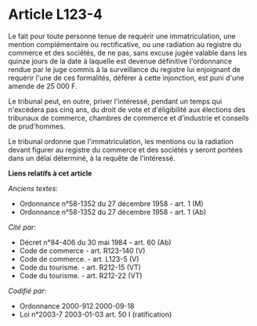 # Article L123-4

Le fait pour toute personne tenue de requérir une immatriculation, une mention complémentaire ou rectificative, ou une
radiation au registre du commerce et des sociétés, de ne pas, sans excuse jugée valable dans les quinze jours de la date à
laquelle est devenue définitive l'ordonnance rendue par le juge commis à la surveillance du registre lui enjoignant de
requérir l'une de ces formalités, déférer à cette injonction, est puni d'une amende de 25 000 F.

Le tribunal peut, en outre, priver l'intéressé, pendant un temps qui n'excédera pas cinq ans, du droit de vote et
d'éligibilité aux élections des tribunaux de commerce, chambres de commerce et d'industrie et conseils de prud'hommes.

Le tribunal ordonne que l'immatriculation, les mentions ou la radiation devant figurer au registre du commerce et des
sociétés y seront portées dans un délai déterminé, à la requête de l'intéressé.

**Liens relatifs à cet article**

_Anciens textes_:

  - Ordonnance n°58-1352 du 27 décembre 1958 - art. 1 (M)
  - Ordonnance n°58-1352 du 27 décembre 1958 - art. 1 (Ab)

_Cité par_:

  - Décret n°84-406 du 30 mai 1984 - art. 60 (Ab)
  - Code de commerce - art. R123-140 (V)
  - Code de commerce. - art. L123-5 (V)
  - Code du tourisme. - art. R212-15 (VT)
  - Code du tourisme. - art. R212-22 (VT)

_Codifié par_:

  - Ordonnance 2000-912 2000-09-18
  - Loi n°2003-7 2003-01-03 art. 50 I (ratification)
